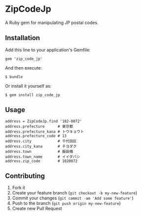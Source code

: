 # ZipCodeJp

A Ruby gem for manipulating JP postal codes.

## Installation

Add this line to your application's Gemfile:

    gem 'zip_code_jp'

And then execute:

    $ bundle

Or install it yourself as:

    $ gem install zip_code_jp

## Usage

    address = ZipCodeJp.find '102-0072'
    address.prefecture      # 東京都
    address.prefecture_kana # トウキョウト
    address.prefecture_code # 13
    address.city            # 千代田区
    address.city_kana       # チヨダク
    address.town            # 飯田橋
    address.town_name       # イイダバシ
    address.zip_code        # 1020072

## Contributing

1. Fork it
2. Create your feature branch (`git checkout -b my-new-feature`)
3. Commit your changes (`git commit -am 'Add some feature'`)
4. Push to the branch (`git push origin my-new-feature`)
5. Create new Pull Request
